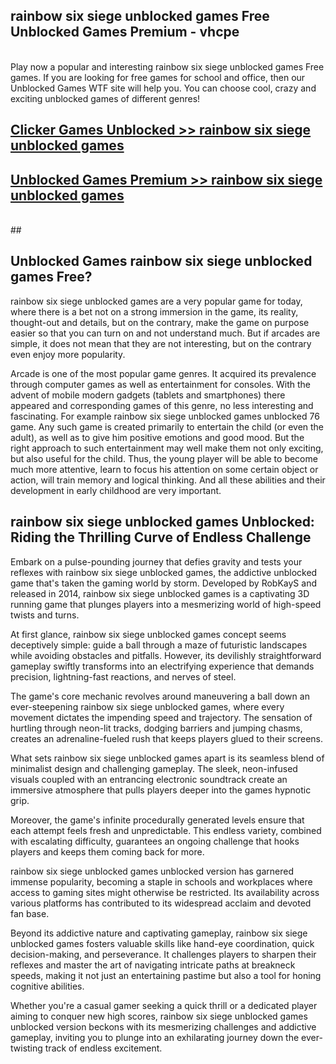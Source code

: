 ## rainbow six siege unblocked games Free Unblocked Games Premium - vhcpe <br>
<br>
Play now a popular and interesting rainbow six siege unblocked games Free games. If you are looking for free games for school and office, then our Unblocked Games WTF site will help you. You can choose cool, crazy and exciting unblocked games of different genres!


##  [Clicker Games Unblocked >> rainbow six siege unblocked games](http://freeplayer.one?title=rainbow_six_siege_unblocked_games&ref=05)

##  [Unblocked Games Premium >> rainbow six siege unblocked games](http://freeplayer.one?title=rainbow_six_siege_unblocked_games&ref=05)
  <br>
  ##



## Unblocked Games rainbow six siege unblocked games Free?

rainbow six siege unblocked games are a very popular game for today, where there is a bet not on a strong immersion in the game, its reality, thought-out and details, but on the contrary, make the game on purpose easier so that you can turn on and not understand much. But if arcades are simple, it does not mean that they are not interesting, but on the contrary even enjoy more popularity.

Arcade is one of the most popular game genres. It acquired its prevalence through computer games as well as entertainment for consoles. With the advent of mobile modern gadgets (tablets and smartphones) there appeared and corresponding games of this genre, no less interesting and fascinating. For example rainbow six siege unblocked games unblocked 76 game. Any such game is created primarily to entertain the child (or even the adult), as well as to give him positive emotions and good mood. But the right approach to such entertainment may well make them not only exciting, but also useful for the child. Thus, the young player will be able to become much more attentive, learn to focus his attention on some certain object or action, will train memory and logical thinking. And all these abilities and their development in early childhood are very important.

##  rainbow six siege unblocked games Unblocked: Riding the Thrilling Curve of Endless Challenge

Embark on a pulse-pounding journey that defies gravity and tests your reflexes with rainbow six siege unblocked games, the addictive unblocked game that's taken the gaming world by storm. Developed by RobKayS and released in 2014, rainbow six siege unblocked games is a captivating 3D running game that plunges players into a mesmerizing world of high-speed twists and turns.

At first glance, rainbow six siege unblocked games concept seems deceptively simple: guide a ball through a maze of futuristic landscapes while avoiding obstacles and pitfalls. However, its devilishly straightforward gameplay swiftly transforms into an electrifying experience that demands precision, lightning-fast reactions, and nerves of steel.

The game's core mechanic revolves around maneuvering a ball down an ever-steepening rainbow six siege unblocked games, where every movement dictates the impending speed and trajectory. The sensation of hurtling through neon-lit tracks, dodging barriers and jumping chasms, creates an adrenaline-fueled rush that keeps players glued to their screens.

What sets rainbow six siege unblocked games apart is its seamless blend of minimalist design and challenging gameplay. The sleek, neon-infused visuals coupled with an entrancing electronic soundtrack create an immersive atmosphere that pulls players deeper into the games hypnotic grip.

Moreover, the game's infinite procedurally generated levels ensure that each attempt feels fresh and unpredictable. This endless variety, combined with escalating difficulty, guarantees an ongoing challenge that hooks players and keeps them coming back for more.

rainbow six siege unblocked games unblocked version has garnered immense popularity, becoming a staple in schools and workplaces where access to gaming sites might otherwise be restricted. Its availability across various platforms has contributed to its widespread acclaim and devoted fan base.

Beyond its addictive nature and captivating gameplay, rainbow six siege unblocked games fosters valuable skills like hand-eye coordination, quick decision-making, and perseverance. It challenges players to sharpen their reflexes and master the art of navigating intricate paths at breakneck speeds, making it not just an entertaining pastime but also a tool for honing cognitive abilities.

Whether you're a casual gamer seeking a quick thrill or a dedicated player aiming to conquer new high scores, rainbow six siege unblocked games unblocked version beckons with its mesmerizing challenges and addictive gameplay, inviting you to plunge into an exhilarating journey down the ever-twisting track of endless excitement.